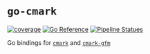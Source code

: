 # `go-cmark`

[![coverage](https://img.shields.io/badge/Coverage-100%25-brightgreen)](https://github.com/matthewhughes934/go-cmark)
[![Go
Reference](https://pkg.go.dev/badge/github.com/matthewhughes934/go-cmark.svg)](https://pkg.go.dev/github.com/matthewhughes934/go-cmark)
[![Pipeline
Statues](https://github.com/matthewhughes934/go-cmark/actions/workflows/pr.yaml/badge.svg?branch=main)](https://github.com/matthewhughes934/go-cmark)

Go bindings for [`cmark`](https://github.com/commonmark/cmark) and
[`cmark-gfm`](https://github.com/github/cmark-gfm)
